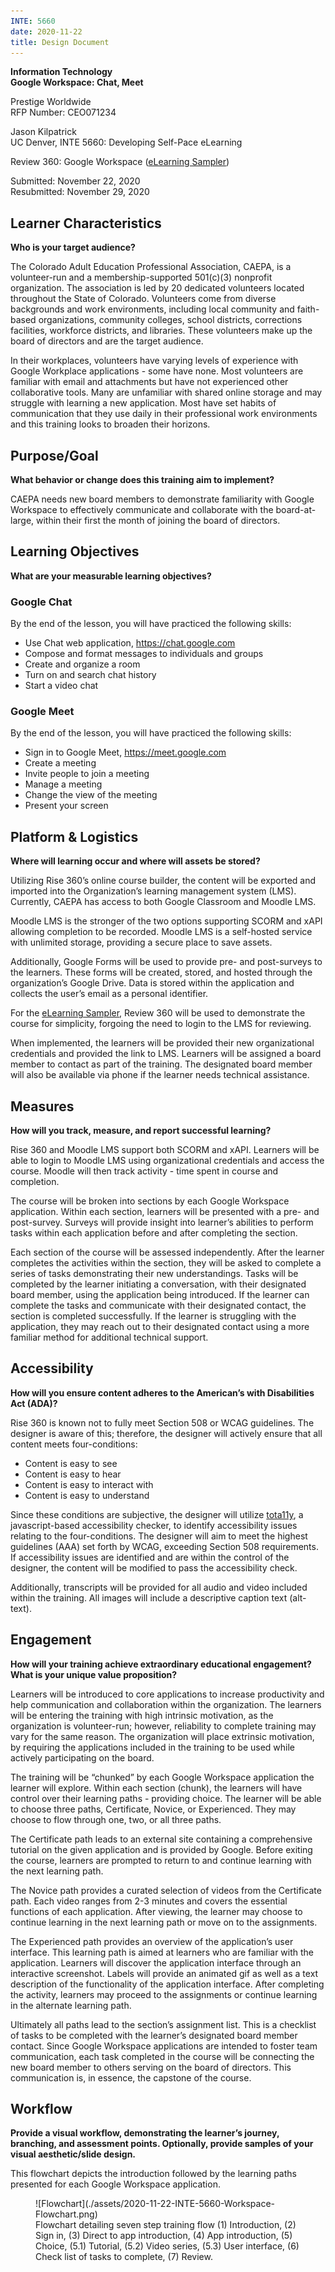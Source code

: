 ```yaml
---
INTE: 5660
date: 2020-11-22
title: Design Document
---
```


**Information Technology**  
**Google Workspace: Chat, Meet**

Prestige Worldwide  
RFP Number: CEO071234

Jason Kilpatrick  
UC Denver, INTE 5660: Developing Self-Pace eLearning

Review 360: Google Workspace ([eLearning Sampler](https://360.articulate.com/review/content/fb26fcab-0d74-4bd8-b9d4-bcab1cb3019d/review))

Submitted: November 22, 2020  
Resubmitted: November 29, 2020

## Learner Characteristics

**Who is your target audience?**

The Colorado Adult Education Professional Association, CAEPA, is a volunteer-run and a membership-supported 501(c)(3) nonprofit organization. The association is led by 20 dedicated volunteers located throughout the State of Colorado. Volunteers come from diverse backgrounds and work environments, including local community and faith-based organizations, community colleges, school districts, corrections facilities, workforce districts, and libraries. These volunteers make up the board of directors and are the target audience.

In their workplaces, volunteers have varying levels of experience with Google Workplace applications - some have none. Most volunteers are familiar with email and attachments but have not experienced other collaborative tools. Many are unfamiliar with shared online storage and may struggle with learning a new application. Most have set habits of communication that they use daily in their professional work environments and this training looks to broaden their horizons.

## Purpose/Goal

**What behavior or change does this training aim to implement?**

CAEPA needs new board members to demonstrate familiarity with Google Workspace to effectively communicate and collaborate with the board-at-large, within their first the month of joining the board of directors.

## Learning Objectives

**What are your measurable learning objectives?**

### Google Chat

By the end of the lesson, you will have practiced the following skills:

- Use Chat web application, <https://chat.google.com>
- Compose and format messages to individuals and groups
- Create and organize a room
- Turn on and search chat history
- Start a video chat

### Google Meet

By the end of the lesson, you will have practiced the following skills:

- Sign in to Google Meet, <https://meet.google.com>
- Create a meeting
- Invite people to join a meeting
- Manage a meeting
- Change the view of the meeting
- Present your screen

## Platform & Logistics

**Where will learning occur and where will assets be stored?**

Utilizing Rise 360’s online course builder, the content will be exported and imported into the Organization’s learning management system (LMS). Currently, CAEPA has access to both Google Classroom and Moodle LMS.

Moodle LMS is the stronger of the two options supporting SCORM and xAPI allowing completion to be recorded. Moodle LMS is a self-hosted service with unlimited storage, providing a secure place to save assets.

Additionally, Google Forms will be used to provide pre- and post-surveys to the learners. These forms will be created, stored, and hosted through the organization’s Google Drive. Data is stored within the application and collects the user’s email as a personal identifier.

For the [eLearning Sampler](https://360.articulate.com/review/content/fb26fcab-0d74-4bd8-b9d4-bcab1cb3019d/review), Review 360 will be used to demonstrate the course for simplicity, forgoing the need to login to the LMS for reviewing.

When implemented, the learners will be provided their new organizational credentials and provided the link to LMS. Learners will be assigned a board member to contact as part of the training. The designated board member will also be available via phone if the learner needs technical assistance.

## Measures

**How will you track, measure, and report successful learning?**

Rise 360 and Moodle LMS support both SCORM and xAPI. Learners will be able to login to Moodle LMS using organizational credentials and access the course. Moodle will then track activity - time spent in course and completion.

The course will be broken into sections by each Google Workspace application. Within each section, learners will be presented with a pre- and post-survey. Surveys will provide insight into learner’s abilities to perform tasks within each application before and after completing the section.

Each section of the course will be assessed independently. After the learner completes the activities within the section, they will be asked to complete a series of tasks demonstrating their new understandings. Tasks will be completed by the learner initiating a conversation, with their designated board member, using the application being introduced. If the learner can complete the tasks and communicate with their designated contact, the section is completed successfully. If the learner is struggling with the application, they may reach out to their designated contact using a more familiar method for additional technical support.

## Accessibility

**How will you ensure content adheres to the American’s with Disabilities Act (ADA)?**

Rise 360 is known not to fully meet Section 508 or WCAG guidelines. The designer is aware of this; therefore, the designer will actively ensure that all content meets four-conditions:

- Content is easy to see
- Content is easy to hear
- Content is easy to interact with
- Content is easy to understand

Since these conditions are subjective, the designer will utilize [tota11y](https://khan.github.io/tota11y/), a javascript-based accessibility checker, to identify accessibility issues relating to the four-conditions. The designer will aim to meet the highest guidelines (AAA) set forth by WCAG, exceeding Section 508 requirements. If accessibility issues are identified and are within the control of the designer, the content will be modified to pass the accessibility check.

Additionally, transcripts will be provided for all audio and video included within the training. All images will include a descriptive caption text (alt-text).

## Engagement

**How will your training achieve extraordinary educational engagement? What is your unique value proposition?**

Learners will be introduced to core applications to increase productivity and help communication and collaboration within the organization. The learners will be entering the training with high intrinsic motivation, as the organization is volunteer-run; however, reliability to complete training may vary for the same reason. The organization will place extrinsic motivation, by requiring the applications included in the training to be used while actively participating on the board.

The training will be “chunked” by each Google Workspace application the learner will explore. Within each section (chunk), the learners will have control over their learning paths - providing choice. The learner will be able to choose three paths, Certificate, Novice, or Experienced. They may choose to flow through one, two, or all three paths.

The Certificate path leads to an external site containing a comprehensive tutorial on the given application and is provided by Google. Before exiting the course, learners are prompted to return to and continue learning with the next learning path.

The Novice path provides a curated selection of videos from the Certificate path. Each video ranges from 2-3 minutes and covers the essential functions of each application. After viewing, the learner may choose to continue learning in the next learning path or move on to the assignments.

The Experienced path provides an overview of the application’s user interface. This learning path is aimed at learners who are familiar with the application. Learners will discover the application interface through an interactive screenshot. Labels will provide an animated gif as well as a text description of the functionality of the application interface. After completing the activity, learners may proceed to the assignments or continue learning in the alternate learning path.

Ultimately all paths lead to the section’s assignment list. This is a checklist of tasks to be completed with the learner’s designated board member contact. Since Google Workspace applications are intended to foster team communication, each task completed in the course will be connecting the new board member to others serving on the board of directors.
This communication is, in essence, the capstone of the course.

## Workflow

**Provide a visual workflow, demonstrating the learner’s journey, branching, and assessment points.  Optionally, provide samples of your visual aesthetic/slide design.**

This flowchart depicts the introduction followed by the learning paths presented for each Google Workspace application.

<figure markdown>
  ![Flowchart](./assets/2020-11-22-INTE-5660-Workspace-Flowchart.png)
  <figcaption>Flowchart detailing seven step training flow (1) Introduction, (2) Sign in, (3) Direct to app introduction, (4) App introduction, (5) Choice, (5.1) Tutorial, (5.2) Video series, (5.3) User interface, (6) Check list of tasks to complete, (7) Review.</figcaption>
</figure>
